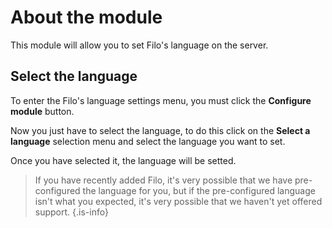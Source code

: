 # About the module

This module will allow you to set Filo's language on the server.

## Select the language

To enter the Filo's language settings menu, you must click the **Configure module** button.

Now you just have to select the language, to do this click on the **Select a language** selection menu and select the language you want to set.

Once you have selected it, the language will be setted.

> If you have recently added Filo, it's very possible that we have pre-configured the language for you, but if the pre-configured language isn't what you expected, it's very possible that we haven't yet offered support.
> {.is-info}
